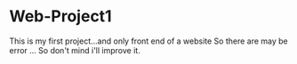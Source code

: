 # Web-Project1
This is my first project...and only front end of a website
So there are may be error ...
So don't mind i'll improve it.
